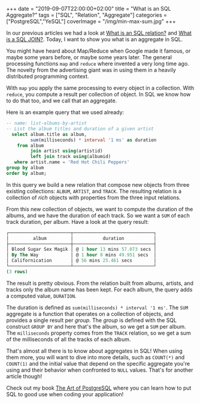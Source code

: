 +++
date = "2019-09-07T22:00:00+02:00"
title = "What is an SQL Aggregate?"
tags = ["SQL", "Relation", "Aggregate"]
categories = ["PostgreSQL","YeSQL"]
coverImage = "/img/min-max-sum.jpg"
+++

In our previous articles we had a look at [What is an SQL
relation?](/blog/2019-09-sql-relations/) and [What is a SQL
JOIN?](/blog/2019-09-sql-joins/). Today, I want to show you what is an
aggregate in SQL.

You might have heard about Map/Reduce when Google made it famous, or maybe
some years before, or maybe some years later. The general processing
functions `map` and `reduce` where invented a very long time ago. The
novelty from the advertising giant was in using them in a heavily
distributed programming context.

With `map` you apply the same processing to every object in a collection.
With `reduce`, you compute a result per collection of object. In SQL we know
how to do that too, and we call that an aggregate.

<!--more-->

Here is an example query that we used already:

~~~ sql
-- name: list-albums-by-artist
-- List the album titles and duration of a given artist
  select album.title as album,
         sum(milliseconds) * interval '1 ms' as duration
    from album
         join artist using(artistid)
         left join track using(albumid)
   where artist.name = 'Red Hot Chili Peppers'
group by album
order by album;
~~~

In this query we build a new relation that compose new objects from three
existing collections: `ALBUM`, `ARTIST`, and `TRACK`. The resulting relation
is a collection of *rich* objects with properties from the three input
relations.

From this new collection of objects, we want to compute the duration of the
albums, and we have the duration of each track. So we want a `SUM` of each
track duration, per album. Have a look at the query result:

~~~ sql
┌───────────────────────┬──────────────────────────────┐
│         album         │           duration           │
├───────────────────────┼──────────────────────────────┤
│ Blood Sugar Sex Magik │ @ 1 hour 13 mins 57.073 secs │
│ By The Way            │ @ 1 hour 8 mins 49.951 secs  │
│ Californication       │ @ 56 mins 25.461 secs        │
└───────────────────────┴──────────────────────────────┘
(3 rows)
~~~

The result is pretty obvious. From the relation built from albums, artists,
and tracks only the album name has been kept. For each album, the query adds
a computed value, `DURATION`.

The duration is defined as `sum(milliseconds) * interval '1 ms'`. The `SUM`
aggregate is a function that operates on a collection of objects, and
provides a single result per *group*. The *group* is defined with the SQL
construct `GROUP BY` and here that's the album, so we get a `SUM` per album.
The `milliseconds` property comes from the `TRACK` relation, so we get a sum
of the milliseconds of all the tracks of each album.

That's almost all there is to know about aggregates in SQL! When using them
more, you will want to dive into more details, such as `COUNT(*)` and
`COUNT(1)` and the initial value that depend on the specific aggregate
you're using and their behavior when confronted to `NULL` values. That's for
another article though!

Check out my book [The Art of PostgreSQL](https://theartofpostgresql.com)
where you can learn how to put SQL to good use when coding your application!
